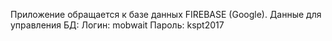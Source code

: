 Приложение обращается к базе данных FIREBASE (Google).
Данные для управления БД:
  Логин: mobwait
  Пароль: kspt2017
